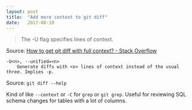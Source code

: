 ```yaml
---
layout: post
title:  "Add more context to git diff"
date:   2017-08-10
---
```


> The -U flag specifies lines of context.

Source: [How to get git diff with full context? - Stack Overflow](https://stackoverflow.com/questions/13627598/how-to-get-git-diff-with-full-context)

```
-U<n>, --unified=<n>
    Generate diffs with <n> lines of context instead of the usual three. Implies -p.
```

Source: `git diff --help`

Kind of like `--context` or `-C` for `grep` or `git grep`.  Useful for reviewing SQL schema changes for tables with a lot of columns.
